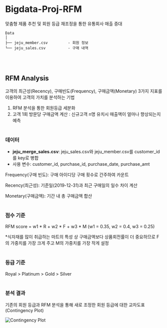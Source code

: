# Bigdata-Proj-RFM

맞춤형 제품 추천 및 회원 등급 재조정을 통한 유통회사 매출 증대

```
Data    
│
├── jeju_member.csv         - 회원 정보
└── jeju_sales.csv          - 구매 내역
```
<br/><br/>


## RFM Analysis

고객의 최근성(Recency), 구매빈도(Frequency), 구매금액(Monetary) 3가지 지표를 이용하여 고객의 가치를 분석하는 기법



1. RFM 분석을 통한 회원등급 세분화
2. 고객 1회 방문당 구매금액 계산 : 신규고객 n명 유치시 매출액이 얼마나 향상되는지 예측<br/><br/>



### 데이터

- __jeju_merge_sales.csv__:  jeju_sales.csv와 jeju_member.csv를 customer_id를 key로 병합
- 사용 변수: customer_id, purchase_id, purchase_date, purchase_amt



Frequency(구매 빈도): 구매 아이디당 구매 횟수로 간주하여 카운트

Recency(최근성): 기준일(2019-12-31)과 최근 구매일의 일수 차이 계산

Monetary(구매금액): 기간 내 총 구매금액 합산<br/><br/>



### 점수 기준

RFM score = w1 * R + w2 * F + w3 * M (w1 = 0.35, w2 = 0.4, w3 = 0.25)

*식자재를 많이 취급하는 마트의 특성 상 구매금액보다 상품회전률이 더 중요하므로 F의 가중치를 가장 크게 주고 M의 가중치를 가장 작게 설정<br/><br/>



### 등급 기준

Royal > Platinum > Gold > Silver<br/><br/>



### 분석 결과

기존의 회원 등급과 RFM 분석을 통해 새로 조정한 회원 등급에 대한 교차도표(Contingency Plot)

![Contingency Plot](https://user-images.githubusercontent.com/52132773/107232314-9db39d00-6a64-11eb-92fc-11e4c5bf55af.JPG)

